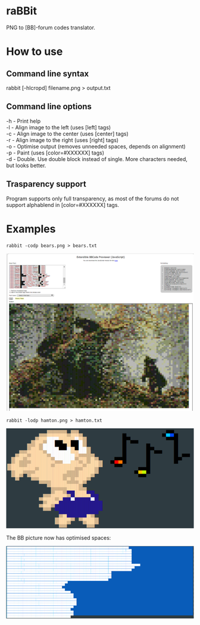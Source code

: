 # raBBit

PNG to [BB]-forum codes translator.

# How to use

## Command line syntax

rabbit [-hlcropd] filename.png > output.txt

## Command line options

-h - Print help  
-l - Align image to the left (uses [left] tags)  
-c - Align image to the center (uses [center] tags)  
-r - Align image to the right (uses [right] tags)  
-o - Optimise output (removes unneeded spaces, depends on alignment)  
-p - Paint (uses [color=#XXXXXX] tags)  
-d - Double. Use double block instead of single. More characters needed, but looks better.  

## Trasparency support

Program supports only full transparency, as most of the forums do not support alphablend in [color=#XXXXXX] tags.

# Examples

```
rabbit -codp bears.png > bears.txt
```

![Big picture](/screenshots/scr1.png?raw=true "Big picture")

```
rabbit -lodp hamton.png > hamton.txt
```

![Left-aligned picture](/screenshots/scr2.png?raw=true "Left-aligned picture")

The BB picture now has optimised spaces:

![Optimisation](/screenshots/scr3.png?raw=true "Optimisation demonstration")
